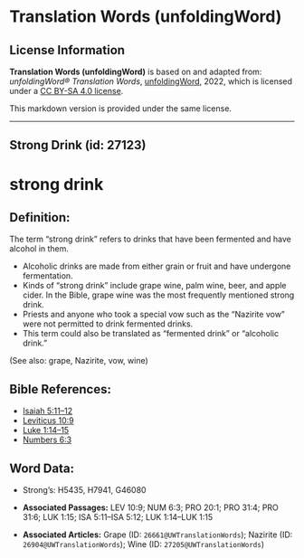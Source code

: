 # Translation Words (unfoldingWord)

## License Information

**Translation Words (unfoldingWord)** is based on and adapted from: _unfoldingWord® Translation Words_, [unfoldingWord](https://unfoldingword.org/utw), 2022, which is licensed under a [CC BY-SA 4.0 license](https://creativecommons.org/licenses/by-sa/4.0/legalcode.en).

This markdown version is provided under the same license.



--------------------------------

## Strong Drink (id: 27123)

strong drink
============

Definition:
-----------

The term “strong drink” refers to drinks that have been fermented and have alcohol in them.

* Alcoholic drinks are made from either grain or fruit and have undergone fermentation.
* Kinds of “strong drink” include grape wine, palm wine, beer, and apple cider. In the Bible, grape wine was the most frequently mentioned strong drink.
* Priests and anyone who took a special vow such as the “Nazirite vow” were not permitted to drink fermented drinks.
* This term could also be translated as “fermented drink” or “alcoholic drink.”

(See also: grape, Nazirite, vow, wine)

Bible References:
-----------------

* [Isaiah 5:11–12](https://ref.ly/Isa5:11-Isa5:12)
* [Leviticus 10:9](https://ref.ly/Lev10:9)
* [Luke 1:14–15](https://ref.ly/Luke1:14-Luke1:15)
* [Numbers 6:3](https://ref.ly/Num6:3)

Word Data:
----------

* Strong’s: H5435, H7941, G46080

* **Associated Passages:** LEV 10:9; NUM 6:3; PRO 20:1; PRO 31:4; PRO 31:6; LUK 1:15; ISA 5:11–ISA 5:12; LUK 1:14–LUK 1:15
* **Associated Articles:** Grape (ID: `26661@UWTranslationWords`); Nazirite (ID: `26904@UWTranslationWords`); Wine (ID: `27205@UWTranslationWords`)

